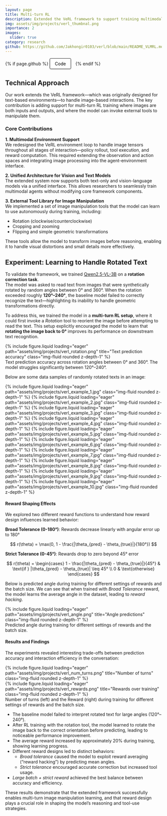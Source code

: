 ```yaml
---
layout: page
title: Multi-turn RL
description: Extended the VeRL framework to support training multimodal models with multi-turn reinforcement learning with external tools.
img: assets/img/projects/verl_thumbnal.png
importance: 2
images:
  slider: true
category: research
github: https://github.com/Jakhongir0103/verl/blob/main/README_VLMRL.md
---
```


<!-- Project Links/Buttons -->
<div class="links" style="margin-bottom: 2rem;">
  {% if page.github %}
    <a href="{{ page.github }}" class="btn btn-primary btn-sm" role="button" target="_blank" style="background-color: white !important; border: 1px solid black !important; color: black !important; padding: 8px 16px; border-radius: 4px; text-decoration: none; display: inline-block; margin-right: 10px; box-shadow: 0 2px 4px rgba(0,0,0,0.1);">
      <i class="fab fa-github"></i> Code
    </a>
  {% endif %}
</div>

## Technical Approach

Our work extends the VeRL framework—which was originally designed for text-based environments—to handle image-based interactions. The key contribution is adding support for multi-turn RL training where images are both inputs and outputs, and where the model can invoke external tools to manipulate them.

### Core Contributions

**1. Multimodal Environment Support**  
We redesigned the VeRL environment loop to handle image tensors throughout all stages of interaction—policy rollout, tool execution, and reward computation. This required extending the observation and action spaces and integrating image processing into the agent-environment interface.

**2. Unified Architecture for Vision and Text Models**  
The extended system now supports both text-only and vision-language models via a unified interface. This allows researchers to seamlessly train multimodal agents without modifying core framework components.

**3. External Tool Library for Image Manipulation**  
We implemented a set of image manipulation tools that the model can learn to use autonomously during training, including:
- Rotation (clockwise/counterclockwise)
- Cropping and zooming
- Flipping and simple geometric transformations  

These tools allow the model to transform images before reasoning, enabling it to handle visual distortions and small details more effectively.

## Experiment: Learning to Handle Rotated Text

To validate the framework, we trained [Qwen2.5-VL-3B](https://huggingface.co/Qwen/Qwen2.5-VL-3B-Instruct) on a **rotation correction task**.  
The model was asked to read text from images that were synthetically rotated by random angles between 0° and 360°. When the rotation exceeded roughly **120°–240°**, the baseline model failed to correctly recognize the text—highlighting its inability to handle geometric transformations directly.

To address this, we trained the model in a **multi-turn RL setup**, where it could first invoke a *Rotation* tool to reorient the image before attempting to read the text. This setup explicitly encouraged the model to learn that **rotating the image back to 0°** improves its performance on downstream text recognition.

<div class="row justify-content-sm-center">
    <div class="col-sm-8 mt-3 mt-md-0">
        {% include figure.liquid loading="eager" path="assets/img/projects/verl_rotation.png" title="Text prediction accuracy" class="img-fluid rounded z-depth-1" %}
    </div>
</div>
<div class="caption">
    Text prediction accuracy across rotation angles between 0° and 360°. The model struggles significantly between 120°–240°.
</div>

Below are some data samples of randomly rotated texts in an image:

<swiper-container keyboard="true" navigation="true" pagination="true" pagination-clickable="true" pagination-dynamic-bullets="true" rewind="true" style="max-width: 60%; margin: 0 auto;">
  <swiper-slide>{% include figure.liquid loading="eager" path="assets/img/projects/verl_example_1.jpg" class="img-fluid rounded z-depth-1" %}</swiper-slide>
  <swiper-slide>{% include figure.liquid loading="eager" path="assets/img/projects/verl_example_2.jpg" class="img-fluid rounded z-depth-1" %}</swiper-slide>
  <swiper-slide>{% include figure.liquid loading="eager" path="assets/img/projects/verl_example_3.jpg" class="img-fluid rounded z-depth-1" %}</swiper-slide>
  <swiper-slide>{% include figure.liquid loading="eager" path="assets/img/projects/verl_example_4.jpg" class="img-fluid rounded z-depth-1" %}</swiper-slide>
  <swiper-slide>{% include figure.liquid loading="eager" path="assets/img/projects/verl_example_5.jpg" class="img-fluid rounded z-depth-1" %}</swiper-slide>
  <swiper-slide>{% include figure.liquid loading="eager" path="assets/img/projects/verl_example_6.jpg" class="img-fluid rounded z-depth-1" %}</swiper-slide>
  <swiper-slide>{% include figure.liquid loading="eager" path="assets/img/projects/verl_example_7.jpg" class="img-fluid rounded z-depth-1" %}</swiper-slide>
  <swiper-slide>{% include figure.liquid loading="eager" path="assets/img/projects/verl_example_8.jpg" class="img-fluid rounded z-depth-1" %}</swiper-slide>
  <swiper-slide>{% include figure.liquid loading="eager" path="assets/img/projects/verl_example_9.jpg" class="img-fluid rounded z-depth-1" %}</swiper-slide>
  <swiper-slide>{% include figure.liquid loading="eager" path="assets/img/projects/verl_example_10.jpg" class="img-fluid rounded z-depth-1" %}</swiper-slide>
</swiper-container>

#### Reward Shaping Effects

We explored two different reward functions to understand how reward design influences learned behavior:

**Broad Tolerance (0-180°)**: Rewards decrease linearly with angular error up to 180°

$$
r(\theta) = \max(0, 1 - \frac{|\theta_{pred} - \theta_{true}|}{180°})
$$

**Strict Tolerance (0-45°)**: Rewards drop to zero beyond 45° error

$$
r(\theta) = \begin{cases} 1 - \frac{|\theta_{pred} - \theta_{true}|}{45°} & \text{if } |\theta_{pred} - \theta_{true}| \leq 45° \\ 0 & \text{otherwise} \end{cases}
$$

Below is predicted angle during training for different settings of rewards and the batch size. We can see that when trained with *Broad Tolerance* reward, the model learns the average angle in the dataset, leading to *reward hacking*.

<div class="row">
    <div class="col-sm mt-3 mt-md-0">
        {% include figure.liquid loading="eager" path="assets/img/projects/verl_angle.png" title="Angle predictions" class="img-fluid rounded z-depth-1" %}
    </div>
</div>
<div class="caption">
    Predicted angle during training for different settings of rewards and the batch size.
</div>

#### Results and Findings

The experiments revealed interesting trade-offs between prediction accuracy and interaction efficiency in the conversation:

<div class="row">
    <div class="col-sm mt-3 mt-md-0">
        {% include figure.liquid loading="eager" path="assets/img/projects/verl_num_turns.png" title="Number of turns" class="img-fluid rounded z-depth-1" %}
    </div>
    <div class="col-sm mt-3 mt-md-0">
        {% include figure.liquid loading="eager" path="assets/img/projects/verl_rewards.png" title="Rewards over training" class="img-fluid rounded z-depth-1" %}
    </div>
</div>
<div class="caption">
    Number of turns (left) and the Reward (right) during training for different settings of rewards and the batch size.
</div>

- The baseline model failed to interpret rotated text for large angles (120°–240°).  
- After RL training with the rotation tool, the model learned to rotate the image back to the correct orientation before predicting, leading to noticeable performance improvement.  
- The average reward increased by approximately 20% during training, showing learning progress.  
- Different reward designs led to distinct behaviors:
  - *Broad tolerance* caused the model to exploit reward averaging (“reward hacking”) by predicting mean angles.
  - *Strict tolerance* encouraged accurate correction but increased tool usage.
- *Large batch + strict reward* achieved the best balance between accuracy and efficiency.

These results demonstrate that the extended framework successfully enables multi-turn image manipulation learning, and that reward design plays a crucial role in shaping the model’s reasoning and tool-use strategies.